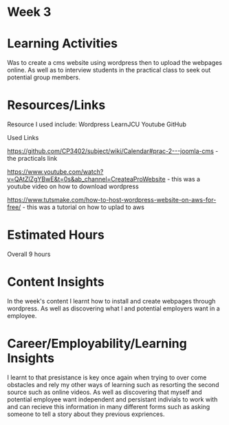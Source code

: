 # Week 3

# Learning Activities

Was to create a cms website using wordpress then to upload the webpages online. As well as to interview students in the practical class to seek out potential group members.

# Resources/Links

Resource I used include:
Wordpress
LearnJCU
Youtube
GitHub

Used Links

https://github.com/CP3402/subject/wiki/Calendar#prac-2---joomla-cms - the practicals link

https://www.youtube.com/watch?v=QAtZlZgYBwE&t=0s&ab_channel=CreateaProWebsite - this was a youtube video on how to download wordpress

https://www.tutsmake.com/how-to-host-wordpress-website-on-aws-for-free/ - this was a tutorial on how to uplad to aws

# Estimated Hours

Overall 9 hours

# Content Insights

In the week's content I learnt how to install and create webpages through wordpress. As well as discovering what I and potential employers want in a employee.

# Career/Employability/Learning Insights

I learnt to that presistance is key once again when trying to over come obstacles and rely my other ways of learning such as resorting the second source such as online videos. As well as discovering that myself and potential employee want independent and persistant indivials to work with and can recieve this information in many different forms such as asking someone to tell a story about they previous expriences. 
